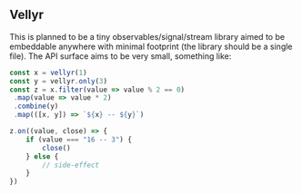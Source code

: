 ## Vellyr

This is planned to be a tiny observables/signal/stream library aimed to be embeddable anywhere with minimal footprint (the library should be a single file). The API surface aims to be very small, something like:

```ts
const x = vellyr(1)
const y = vellyr.only(3)
const z = x.filter(value => value % 2 == 0)
 .map(value => value * 2)
 .combine(y)
 .map(([x, y]) => `${x} -- ${y}`)

z.on((value, close) => {
    if (value === "16 -- 3") {
        close()
    } else {
        // side-effect
    }
})
```